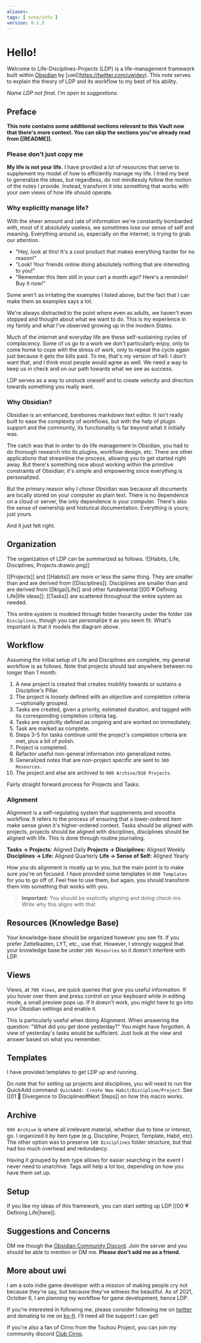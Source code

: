 ```yaml
---
aliases: 
tags: [ note/info ]
version: 0.1.3
---
```

# Hello!
Welcome to Life-Disciplines-Projects (LDP) is a life-management framework built within [Obsidian](https://obsidian.md/) by [uwi[(https://twitter.com/uwidev). This note serves to explain the theory of LDP and its workflow to my best of his ability.

*Name LDP not final. I'm open to suggestions.*

## Preface
**This note contains some additional sections relevant to this Vault now that there's more context. You can skip the sections you've already read from [[README]].**

### Please don't just copy me
**My life is not your life.** I have provided a lot of resources that serve to supplement my model of how to efficiently manage my life. I tried my best to generalize the ideas, but regardless, do not mindlessly follow the motion of the notes I provide. Instead, transform it into something that works with your own views of how life should operate.

### Why explicitly manage life?
With the sheer amount and rate of information we're constantly bombarded with, most of it absolutely useless, we sometimes lose our sense of self and meaning. Everything around us, especially on the internet, is trying to grab our attention. 
- "Hey, look at this! It's a cool product that makes everything harder for no reason!"
- "Look! Your friends online doing absolutely nothing that are interesting to you!"
- "Remember this item still in your cart a month ago? Here's a reminder! Buy it now!"

Some aren't as irritating the examples I listed above, but the fact that I can make them as examples says a lot.

We're always distracted to the point where even as adults, we haven't even stopped and thought about what we want to do. This is my experience in my family and what I've observed growing up in the modern States.

Much of the internet and everyday life are these self-sustaining cycles of complacency. Some of us go to a work we don't particularly enjoy, only to come home to cope with the stress of work, only to repeat the cycle again just because it gets the bills paid. To me, that's my version of hell. I don't want that, and I think most people would agree as well. We need a way to keep us in check and on our path towards what we see as success.

LDP serves as a way to unstuck oneself and to create velocity and direction towards something you really want. 

### Why Obsidian?
Obsidian is an enhanced, barebones markdown text editor. It isn't really built to ease the complexity of workflows, but with the help of plugin support and the community, its functionality is far beyond what it initially was.

The catch was that in order to do life management in Obsidian, you had to do thorough research into its plugins, workflow design, etc. There are other applications that streamline the process, allowing you to get started right away. But there's something nice about working within the primitive constraints of Obsidian; it's simple and empowering since everything is personalized.

But the primary reason why I chose Obsidian was because all documents are locally stored on your computer as plain text. There is no dependence on a cloud or server, the only dependence is your computer. There's also the sense of ownership and historical documentation. Everything is yours; just yours.

And it just felt right.

## Organization
The organization of LDP can be summarized as follows.
![[Habits, Life, Disciplines, Projects.drawio.png]]

[[Projects]] and [[Habits]] are more or less the same thing. They are smaller than and are derived from [[Disciplines]]. Disciplines are smaller than and are derived from [[Ikigai|Life]] and other fundamental [[00 💗 Defining Life|life ideas]]. [[Tasks]] are scattered throughout the entire system as needed.

This entire system is modeled through folder hierarchy under the folder `100 Disciplines`, though you can personalize it as you seem fit. What's important is that it models the diagram above.

## Workflow
Assuming the initial setup of Life and Disciplines are complete, my general workflow is as follows. Note that projects should last anywhere between no longer than 1 month.
1. A new project is created that creates mobility towards or sustains a Discipline's Pillar.
2. The project is loosely defined with an objective and completion criteria—optionally grouped.
3. Tasks are created, given a priority, estimated duration, and tagged with its corresponding completion criteria tag.
4. Tasks are explicitly defined as ongoing and are worked on immediately.
5. Task are marked as complete.
6. Steps 3-5 for tasks continue until the project's completion criteria are met, plus a bit of polish.
7. Project is completed.
8. Refactor useful non-general information into generalized notes.
9. Generalized notes that are non-project specific are sent to `300 Resources`.
10. The project and else are archived to `900 Archive/910 Projects`.

Fairly straight forward process for Projects and Tasks.

### Alignment
Alignment is a self-regulating system that supplements and smooths workflow. It refers to the process of ensuring that a lower-ordered item make sense given it's higher-ordered context. Tasks should be aligned with projects, projects should be aligned with disciplines, disciplines should be aligned with life. This is done through routine journaling.

**Tasks $\rightarrow$ Projects:** Aligned Daily
**Projects $\rightarrow$ Disciplines:** Aligned Weekly
**Disciplines $\rightarrow$ Life:** Aligned Quarterly
**Life $\rightarrow$ Sense of Self:** Aligned Yearly

How you do alignment is mostly up to you, but the main point is to make sure you're on focused. I have provided some templates in `800 Templates` for you to go off of. Feel free to use them, but again, you should transform them into something that works with you.

> **Important**: You should be explicitly aligning and doing check-ins. Write why this aligns with that.

## Resources (Knowledge Base)
Your knowledge-base should be organized however you see fit. If you prefer Zettelkasten, LYT, etc., use that. However, I strongly suggest that your knowledge base be under `300 Resources` so it doesn't interfere with LDP.

## Views
Views, at `700 Views`, are quick queries that give you useful information. If you hover over them and press control on your keyboard while in editing mode, a small preview pops up. If it doesn't work, you might have to go into your Obsidian settings and enable it.

This is particularly useful when doing Alignment. When answering the question: "What did you get done yesterday?" You might have forgotten. A view of yesterday's tasks would be sufficient. Just look at the view and answer based on what you remember.

## Templates
I have provided templates to get LDP up and running. 

Do note that for setting up projects and disciplines, you will need to run the QuickAdd command: `QuickAdd: Create New Habit/Discipline/Project`. See [[01 🔀 Divergence to Disciplines#Next Steps]] on how this macro works.

## Archive
`999 Archive` is where all irrelevant material, whether due to time or interest, go. I organized it by item type (e.g. Discipline, Project, Template, Habit, etc). The other option was to preserve `100 Disciplines` folder structure, but that had too much overhead and redundancy.

Having it grouped by item type allows for easier searching in the event I never need to unarchive. Tags will help a lot too, depending on how you have them set up.

## Setup
If you like my ideas of this framework, you can start setting up LDP [[00 💗 Defining Life|here]].

## Suggestions and Concerns
DM me though the [Obsidian Community Discord](https://discord.com/invite/veuWUTm). Join the server and you should be able to mention or DM me. **Please don't add me as a friend.**

## More about uwi
I am a solo indie game developer with a mission of making people cry not because they're say, but because they've witness the beautiful. As of 2021, October 6, I am planning my workflow for game development, hence LDP.

If you're interested in following me, please consider following me on [twitter](https://twitter.com/uwidev) and donating to me on [ko-fi](https://ko-fi.com/uwidev). I'll need all the support I can get!

If you're also a fan of Cirno from the Touhou Project, you can join my community discord [Club Cirno](https://discord.com/invite/clubcirno).
